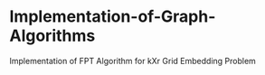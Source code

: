 # Implementation-of-Graph-Algorithms
Implementation of FPT Algorithm for kXr Grid Embedding Problem
